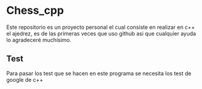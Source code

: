 # Chess_cpp

Este repositorio es un proyecto personal el cual consiste en realizar en c++ el ajedrez, es de las primeras veces que uso github asi que cualquier ayuda lo agradeceré muchísimo.


## Test

Para pasar los test que se hacen en este programa se necesita los test de google de c++